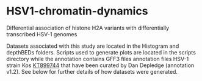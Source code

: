 # HSV1-chromatin-dynamics
Differential association of histone H2A variants with differentially transcribed HSV-1 genomes


Datasets associated with this study are located in the Histogram and depthBEDs folders. Scripts used to generate plots are located in the scripts directory while the annotation contains GFF3 files annotation files HSV-1 strain Kos [KT899744](https://www.ncbi.nlm.nih.gov/nuccore/952947517) that have been curated by Dan Depledge (annotation v1.2). See below for further details of how datasets were generated. 


